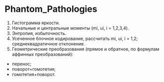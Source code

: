 # Phantom_Pathologies

1. Гистограмма яркости. 
2. Начальные и центральные моменты (mi, ui, i = 1,2,3,4). 
3. Энтропия, избыточность. 
4. Усеченное блочное кодирование, рассчитать mi, ui, i = 1,2; среднеквадратичное 
отклонение. 
5. Геометрические преобразования (прямое и обратное, по формулам аффинных 
преобразований):
- перенос;
- поворот+гомотетия;
- гомотетия+поворот. 
